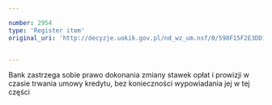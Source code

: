 ```yaml
---

number: 2954
type: 'Register item'
original_uri: 'http://decyzje.uokik.gov.pl/nd_wz_um.nsf/0/598F15F2E3DD15BBC12579CA003794A0?OpenDocument'


---
```


Bank zastrzega sobie prawo dokonania zmiany stawek opłat i prowizji w czasie trwania umowy kredytu, bez konieczności wypowiadania jej w tej części
